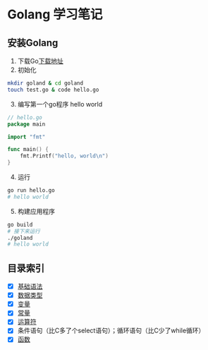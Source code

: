 # Golang 学习笔记
## 安装Golang
1. 下载Go[下载地址](https://golang.org/dl/)
2. 初始化
```bash
mkdir goland & cd goland
touch test.go & code hello.go
```
3. 编写第一个go程序 hello world
```go
// hello.go
package main

import "fmt"

func main() {
	fmt.Printf("hello, world\n")
}
```
4. 运行
```bash
go run hello.go
# hello world
```
5. 构建应用程序
```bash
go build
# 接下来运行
./goland
# hello world
```

## 目录索引
- [x]	[基础语法](https://www.runoob.com/go/go-data-types.html)
- [x]  	[数据类型](https://www.runoob.com/go/go-data-types.html)
- [x]  	[变量](./docs/variable.md)
- [x] 	[常量](./docs/constant.md)
- [x] 	[运算符](https://www.runoob.com/go/go-operators.html)
- [x]	条件语句（比C多了个select语句）；循环语句（比C少了while循环）
- [x]	[函数](./docs/func.md)